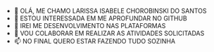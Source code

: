 - 👋 OLÁ, ME CHAMO LARISSA ISABELE CHOROBINSKI DO SANTOS 
- 👀 ESTOU INTERESSADA EM ME APROFUNDAR NO GITHUB
- 🌱 IREI ME DESENVOLVIMENTO NAS PLATAFORMAS 
- 💞️ VOU COLABORAR EM REALIZAR AS ATIVIDADES SOLICITADAS
- 📫 NO FINAL QUERO ESTAR FAZENDO TUDO SOZINHA

<!---
lach19/lach19 is a ✨ special ✨ repository because its `README.md` (this file) appears on your GitHub profile.
You can click the Preview link to take a look at your changes.
--->
